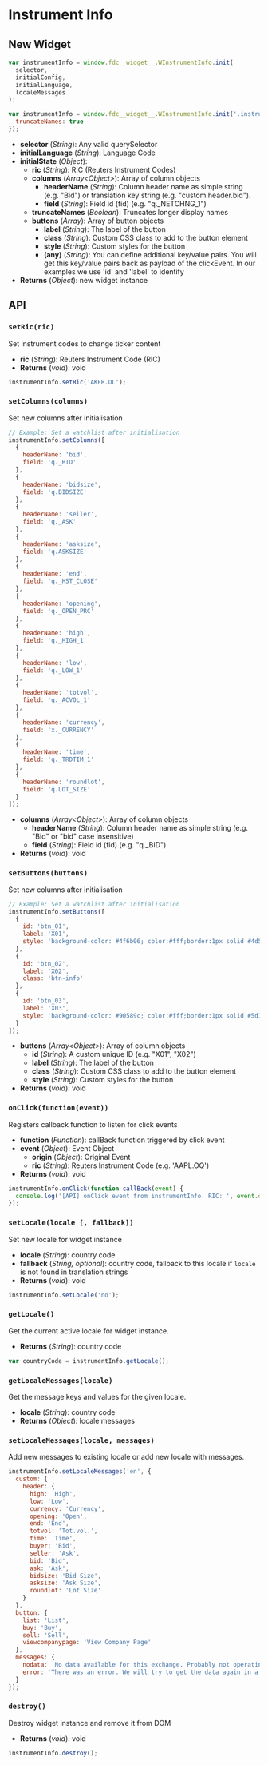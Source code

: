 # Instrument Info

## New Widget

```js
var instrumentInfo = window.fdc__widget__.WInstrumentInfo.init(
  selector,
  initialConfig,
  initialLanguage,
  localeMessages
);

var instrumentInfo = window.fdc__widget__.WInstrumentInfo.init('.instrument-info-widget', 'en', {
  truncateNames: true
});
```

- **selector** (_String_): Any valid querySelector
- **initialLanguage** (_String_): Language Code
- **initialState** (_Object_):
  - **ric** (_String_): RIC (Reuters Instrument Codes)
  - **columns** (_Array&lt;Object&gt;_): Array of column objects
    - **headerName** (_String_): Column header name as simple string (e.g. "Bid") or translation key string (e.g. "custom.header.bid").
    - **field** (_String_): Field id (fid) (e.g. "q.\_NETCHNG_1")
  - **truncateNames** (_Boolean_): Truncates longer display names
  - **buttons** (_Array_): Array of button objects
    - **label** (_String_): The label of the button
    - **class** (_String_): Custom CSS class to add to the button element
    - **style** (_String_): Custom styles for the button
    - **(any)** (_String_): You can define additional key/value pairs. You will get this key/value pairs back as payload of the clickEvent. In our examples we use 'id' and 'label' to identify
- **Returns** (_Object_): new widget instance

## API

### `setRic(ric)`

Set instrument codes to change ticker content

- **ric** (_String_): Reuters Instrument Code (RIC)
- **Returns** (_void_): void

```js
instrumentInfo.setRic('AKER.OL');
```

### `setColumns(columns)`

Set new columns after initialisation

```js
// Example: Set a watchlist after initialisation
instrumentInfo.setColumns([
  {
    headerName: 'bid',
    field: 'q._BID'
  },
  {
    headerName: 'bidsize',
    field: 'q.BIDSIZE'
  },
  {
    headerName: 'seller',
    field: 'q._ASK'
  },
  {
    headerName: 'asksize',
    field: 'q.ASKSIZE'
  },
  {
    headerName: 'end',
    field: 'q._HST_CLOSE'
  },
  {
    headerName: 'opening',
    field: 'q._OPEN_PRC'
  },
  {
    headerName: 'high',
    field: 'q._HIGH_1'
  },
  {
    headerName: 'low',
    field: 'q._LOW_1'
  },
  {
    headerName: 'totvol',
    field: 'q._ACVOL_1'
  },
  {
    headerName: 'currency',
    field: 'x._CURRENCY'
  },
  {
    headerName: 'time',
    field: 'q._TRDTIM_1'
  },
  {
    headerName: 'roundlot',
    field: 'q.LOT_SIZE'
  }
]);
```

- **columns** (_Array&lt;Object&gt;_): Array of column objects
  - **headerName** (_String_): Column header name as simple string (e.g. "Bid" or "bid" case insensitive)
  - **field** (_String_): Field id (fid) (e.g. "q.\_BID")
- **Returns** (_void_): void

### `setButtons(buttons)`

Set new columns after initialisation

```js
// Example: Set a watchlist after initialisation
instrumentInfo.setButtons([
  {
    id: 'btn_01',
    label: 'X01',
    style: 'background-color: #4f6b06; color:#fff;border:1px solid #4d5210;'
  },
  {
    id: 'btn_02',
    label: 'X02',
    class: 'btn-info'
  },
  {
    id: 'btn_03',
    label: 'X03',
    style: 'background-color: #90589c; color:#fff;border:1px solid #5d1577;'
  }
]);
```

- **buttons** (_Array&lt;Object&gt;_): Array of column objects
  - **id** (_String_): A custom unique ID (e.g. "X01", "X02")
  - **label** (_String_): The label of the button
  - **class** (_String_): Custom CSS class to add to the button element
  - **style** (_String_): Custom styles for the button
- **Returns** (_void_): void

### `onClick(function(event))`

Registers callback function to listen for click events

- **function** (_Function_): callBack function triggered by click event
- **event** (_Object_): Event Object
  - **origin** (_Object_): Original Event
  - **ric** (_String_): Reuters Instrument Code (e.g. 'AAPL.OQ')
- **Returns** (_void_): void

```js
instrumentInfo.onClick(function callBack(event) {
  console.log('[API] onClick event from instrumentInfo. RIC: ', event.data.ric);
});
```

### `setLocale(locale [, fallback])`

Set new locale for widget instance

- **locale** (_String_): country code
- **fallback** (_String, optional_): country code, fallback to this locale if `locale` is not found in translation strings
- **Returns** (_void_): void

```js
instrumentInfo.setLocale('no');
```

### `getLocale()`

Get the current active locale for widget instance.

- **Returns** (_String_): country code

```js
var countryCode = instrumentInfo.getLocale();
```

### `getLocaleMessages(locale)`

Get the message keys and values for the given locale.

- **locale** (_String_): country code
- **Returns** (_Object_): locale messages

### `setLocaleMessages(locale, messages)`

Add new messages to existing locale or add new locale with messages.

```js
instrumentInfo.setLocaleMessages('en', {
  custom: {
    header: {
      high: 'High',
      low: 'Low',
      currency: 'Currency',
      opening: 'Open',
      end: 'End',
      totvol: 'Tot.vol.',
      time: 'Time',
      buyer: 'Bid',
      seller: 'Ask',
      bid: 'Bid',
      ask: 'Ask',
      bidsize: 'Bid Size',
      asksize: 'Ask Size',
      roundlot: 'Lot Size'
    }
  },
  button: {
    list: 'List',
    buy: 'Buy',
    sell: 'Sell',
    viewcompanypage: 'View Company Page'
  },
  messages: {
    nodata: 'No data available for this exchange. Probably not operating at this time.',
    error: 'There was an error. We will try to get the data again in a few moments...'
  }
});
```

### `destroy()`

Destroy widget instance and remove it from DOM

- **Returns** (_void_): void

```js
instrumentInfo.destroy();
```
